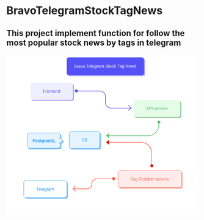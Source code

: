
# BravoTelegramStockTagNews

## This project implement function for follow the most popular stock news by tags in telegram

![preview](images/preview_image.png)
